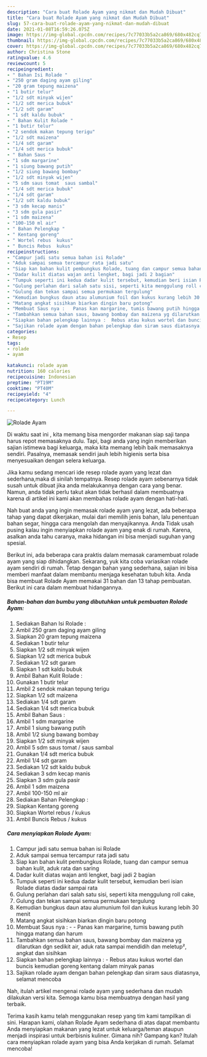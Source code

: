 ```yaml
---
description: "Cara buat Rolade Ayam yang nikmat dan Mudah Dibuat"
title: "Cara buat Rolade Ayam yang nikmat dan Mudah Dibuat"
slug: 57-cara-buat-rolade-ayam-yang-nikmat-dan-mudah-dibuat
date: 2021-01-08T16:59:26.075Z
image: https://img-global.cpcdn.com/recipes/7c77033b5a2ca869/680x482cq70/rolade-ayam-foto-resep-utama.jpg
thumbnail: https://img-global.cpcdn.com/recipes/7c77033b5a2ca869/680x482cq70/rolade-ayam-foto-resep-utama.jpg
cover: https://img-global.cpcdn.com/recipes/7c77033b5a2ca869/680x482cq70/rolade-ayam-foto-resep-utama.jpg
author: Christina Stone
ratingvalue: 4.6
reviewcount: 5
recipeingredient:
- " Bahan Isi Rolade "
- "250 gram daging ayam giling"
- "20 gram tepung maizena"
- "1 butir telur"
- "1/2 sdt minyak wijen"
- "1/2 sdt merica bubuk"
- "1/2 sdt garam"
- "1 sdt kaldu bubuk"
- " Bahan Kulit Rolade "
- "1 butir telur"
- "2 sendok makan tepung terigu"
- "1/2 sdt maizena"
- "1/4 sdt garam"
- "1/4 sdt merica bubuk"
- " Bahan Saus "
- "1 sdm margarine"
- "1 siung bawang putih"
- "1/2 siung bawang bombay"
- "1/2 sdt minyak wijen"
- "5 sdm saus tomat  saus sambal"
- "1/4 sdt merica bubuk"
- "1/4 sdt garam"
- "1/2 sdt kaldu bubuk"
- "3 sdm kecap manis"
- "3 sdm gula pasir"
- "1 sdm maizena"
- "100-150 ml air"
- " Bahan Pelengkap "
- " Kentang goreng"
- " Wortel rebus  kukus"
- " Buncis Rebus  kukus"
recipeinstructions:
- "Campur jadi satu semua bahan isi Rolade"
- "Aduk sampai semua tercampur rata jadi satu"
- "Siap kan bahan kulit pembungkus Rolade, tuang dan campur semua bahan kulit, aduk rata dan saring"
- "Dadar kulit diatas wajan anti lengket, bagi jadi 2 bagian"
- "Tumpuk seperti ini kedua dadar kulit tersebut, kemudian beri isian Rolade diatas dadar sampai rata"
- "Gulung perlahan dari salah satu sisi, seperti kita menggulung roll cake,"
- "Gulung dan tekan sampai semua permukaan tergulung"
- "Kemudian bungkus daun atau alumunium foil dan kukus kurang lebih 30 menit"
- "Matang angkat sisihkan biarkan dingin baru potong"
- "Membuat Saus nya :   Panas kan margarine, tumis bawang putih hingga matang dan harum"
- "Tambahkan semua bahan saus, bawang bombay dan maizena yg dilarutkan dgn sedikit air, aduk rata sampai mendidih dan meletup², angkat dan sisihkan"
- "Siapkan bahan pelengkap lainnya :  Rebus atau kukus wortel dan buncis kemudian goreng kentang dalam minyak panas"
- "Sajikan rolade ayam dengan bahan pelengkap dan siram saus diatasnya, selamat mencoba"
categories:
- Resep
tags:
- rolade
- ayam

katakunci: rolade ayam 
nutrition: 160 calories
recipecuisine: Indonesian
preptime: "PT19M"
cooktime: "PT40M"
recipeyield: "4"
recipecategory: Lunch

---
```



![Rolade Ayam](https://img-global.cpcdn.com/recipes/7c77033b5a2ca869/680x482cq70/rolade-ayam-foto-resep-utama.jpg)

Di waktu  saat ini , kita memang bisa mengorder makanan siap saji tanpa harus repot memasaknya dulu. Tapi, bagi anda yang ingin memberikan sajian istimewa bagi keluarga, maka kita memang lebih baik memasaknya sendiri. Pasalnya, memasak sendiri jauh lebih higienis serta bisa menyesuaikan dengan selera keluarga.

Jika kamu sedang mencari ide resep rolade ayam yang lezat dan sederhana,maka di sinilah tempatnya. Resep rolade ayam  sebenarnya tidak susah untuk dibuat jika anda melakukannya dengan cara yang benar. Namun, anda tidak perlu takut akan tidak berhasil dalam membuatnya 
karena di artikel ini kami akan membahas rolade ayam dengan hati-hati.  



Nah buat anda yang ingin memasak rolade ayam yang lezat, ada beberapa tahap yang dapat dikerjakan, mulai dari memilih jenis bahan, lalu penentuan bahan segar, hingga cara mengolah dan menyajikannya. Anda Tidak usah pusing kalau ingin menyiapkan rolade ayam yang enak di rumah. Karena, asalkan anda  tahu caranya, maka hidangan ini bisa menjadi suguhan yang spesial.

Berikut ini, ada beberapa cara praktis  dalam memasak caramembuat rolade ayam yang siap dihidangkan. Sekarang, yuk kita coba variasikan rolade ayam sendiri di rumah. Tetap dengan bahan yang sederhana, sajian ini bisa memberi manfaat dalam membantu menjaga kesehatan tubuh kita. Anda bisa membuat Rolade Ayam memakai 31 bahan dan 13 tahap pembuatan. Berikut ini cara dalam membuat hidangannya.

<!--inarticleads1-->

##### Bahan-bahan dan bumbu yang dibutuhkan untuk pembuatan Rolade Ayam:

1. Sediakan  Bahan Isi Rolade :
1. Ambil 250 gram daging ayam giling
1. Siapkan 20 gram tepung maizena
1. Sediakan 1 butir telur
1. Siapkan 1/2 sdt minyak wijen
1. Siapkan 1/2 sdt merica bubuk
1. Sediakan 1/2 sdt garam
1. Siapkan 1 sdt kaldu bubuk
1. Ambil  Bahan Kulit Rolade :
1. Gunakan 1 butir telur
1. Ambil 2 sendok makan tepung terigu
1. Siapkan 1/2 sdt maizena
1. Sediakan 1/4 sdt garam
1. Sediakan 1/4 sdt merica bubuk
1. Ambil  Bahan Saus :
1. Ambil 1 sdm margarine
1. Ambil 1 siung bawang putih
1. Ambil 1/2 siung bawang bombay
1. Siapkan 1/2 sdt minyak wijen
1. Ambil 5 sdm saus tomat / saus sambal
1. Gunakan 1/4 sdt merica bubuk
1. Ambil 1/4 sdt garam
1. Sediakan 1/2 sdt kaldu bubuk
1. Sediakan 3 sdm kecap manis
1. Siapkan 3 sdm gula pasir
1. Ambil 1 sdm maizena
1. Ambil 100-150 ml air
1. Sediakan  Bahan Pelengkap :
1. Siapkan  Kentang goreng
1. Siapkan  Wortel rebus / kukus
1. Ambil  Buncis Rebus / kukus




<!--inarticleads2-->

##### Cara menyiapkan Rolade Ayam:

1. Campur jadi satu semua bahan isi Rolade
1. Aduk sampai semua tercampur rata jadi satu
1. Siap kan bahan kulit pembungkus Rolade, tuang dan campur semua bahan kulit, aduk rata dan saring
1. Dadar kulit diatas wajan anti lengket, bagi jadi 2 bagian
1. Tumpuk seperti ini kedua dadar kulit tersebut, kemudian beri isian Rolade diatas dadar sampai rata
1. Gulung perlahan dari salah satu sisi, seperti kita menggulung roll cake,
1. Gulung dan tekan sampai semua permukaan tergulung
1. Kemudian bungkus daun atau alumunium foil dan kukus kurang lebih 30 menit
1. Matang angkat sisihkan biarkan dingin baru potong
1. Membuat Saus nya :  -  - Panas kan margarine, tumis bawang putih hingga matang dan harum
1. Tambahkan semua bahan saus, bawang bombay dan maizena yg dilarutkan dgn sedikit air, aduk rata sampai mendidih dan meletup², angkat dan sisihkan
1. Siapkan bahan pelengkap lainnya :  - Rebus atau kukus wortel dan buncis kemudian goreng kentang dalam minyak panas
1. Sajikan rolade ayam dengan bahan pelengkap dan siram saus diatasnya, selamat mencoba




Nah, itulah artikel mengenai  rolade ayam  yang sederhana dan mudah dilakukan versi kita. Semoga kamu bisa membuatnya dengan hasil yang terbaik. 

Terima kasih kamu telah menggunakan resep yang tim kami tampilkan di sini. Harapan kami, olahan  Rolade Ayam sederhana di atas dapat membantu Anda menyiapkan makanan yang lezat untuk keluarga/teman ataupun menjadi inspirasi untuk berbisnis kuliner. Gimana nih? Gampang kan? Itulah cara menyiapkan rolade ayam yang bisa Anda kerjakan di rumah. Selamat mencoba!

